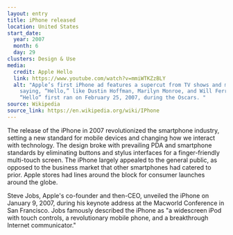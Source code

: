 ```yaml
---
layout: entry
title: iPhone released
location: United States
start_date:
  year: 2007
  month: 6
  day: 29
clusters: Design & Use
media:
  credit: Apple Hello
  link: https://www.youtube.com/watch?v=mmiWTKZzBLY
  alt: "Apple’s first iPhone ad features a supercut from TV shows and movies
    saying, “Hello,” like Dustin Hoffman, Marilyn Monroe, and Will Ferrell.
    “Hello” first ran on February 25, 2007, during the Oscars. "
source: Wikipedia
source_link: https://en.wikipedia.org/wiki/IPhone
---
```

The release of the iPhone in 2007 revolutionized the smartphone industry, setting a new standard for mobile devices and changing how we interact with technology. The design broke with prevailing PDA and smartphone standards by eliminating buttons and stylus interfaces for a finger-friendly multi-touch screen. The iPhone largely appealed to the general public, as opposed to the business market that other smartphones had catered to prior. Apple stores had lines around the block for consumer launches around the globe.

Steve Jobs, Apple's co-founder and then-CEO, unveiled the iPhone on January 9, 2007, during his keynote address at the Macworld Conference in San Francisco. Jobs famously described the iPhone as "a widescreen iPod with touch controls, a revolutionary mobile phone, and a breakthrough Internet communicator."